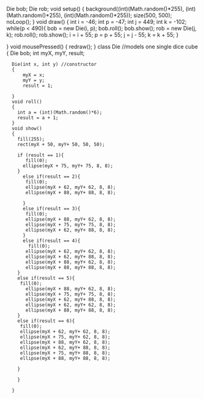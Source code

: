 Die bob;
Die rob;
 void setup()
  {
    background((int)(Math.random()*255), (int)(Math.random()*255), (int)(Math.random()*255));
    size(500, 500);  
    noLoop();
  }
  void draw()
  {
      int i = -46;
      int p = -47;
      int j = 449;
      int k = -102;
      while(p < 490){
        bob = new Die(i, p);
        bob.roll();
        bob.show();
        rob = new Die(j, k);
        rob.roll();
        rob.show();
        i = i + 55;
        p = p + 55;
        j = j - 55;
        k = k + 55;
      }
      
  }
  void mousePressed()
  {
      redraw();
  }
  class Die //models one single dice cube
  {
    Die bob; 
    int myX, myY, result;
      
      Die(int x, int y) //constructor
      {
          myX = x;
          myY = y;
          result = 1;
          
      }
      void roll()
      {
        int a = (int)(Math.random()*6);
        result = a + 1;
      }
      void show()
      {
        fill(255);
        rect(myX + 50, myY+ 50, 50, 50);
        
        if (result == 1){
           fill(0);
          ellipse(myX + 75, myY+ 75, 8, 8); 
        }
          else if(result == 2){
           fill(0);
           ellipse(myX + 62, myY+ 62, 8, 8);
           ellipse(myX + 88, myY+ 88, 8, 8);
         
          }
          else if(result == 3){
           fill(0);
           ellipse(myX + 88, myY+ 62, 8, 8);
           ellipse(myX + 75, myY+ 75, 8, 8);
           ellipse(myX + 62, myY+ 88, 8, 8);
          }
          else if(result == 4){
            fill(0);
           ellipse(myX + 62, myY+ 62, 8, 8);
           ellipse(myX + 62, myY+ 88, 8, 8);
           ellipse(myX + 88, myY+ 62, 8, 8);
           ellipse(myX + 88, myY+ 88, 8, 8);
        }
        else if(result == 5){
         fill(0);
           ellipse(myX + 88, myY+ 62, 8, 8);
           ellipse(myX + 75, myY+ 75, 8, 8);
           ellipse(myX + 62, myY+ 88, 8, 8);
           ellipse(myX + 62, myY+ 62, 8, 8);
           ellipse(myX + 88, myY+ 88, 8, 8);
        }
        else if(result == 6){
         fill(0);
         ellipse(myX + 62, myY+ 62, 8, 8);
         ellipse(myX + 75, myY+ 62, 8, 8);
         ellipse(myX + 88, myY+ 62, 8, 8);
         ellipse(myX + 62, myY+ 88, 8, 8);
         ellipse(myX + 75, myY+ 88, 8, 8);
         ellipse(myX + 88, myY+ 88, 8, 8);
         
        }
         
        }
          
      }
   


